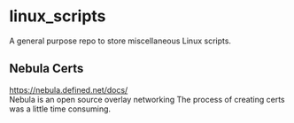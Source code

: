 # linux_scripts
A general purpose repo to store miscellaneous Linux scripts.

## Nebula Certs
https://nebula.defined.net/docs/  
Nebula is an open source overlay networking
The process of creating certs was a little time consuming.
